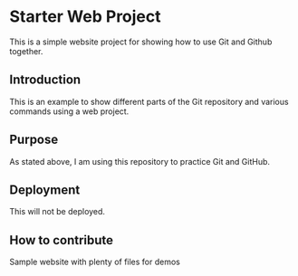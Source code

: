 # Starter Web Project

This is a simple website project for showing how to use Git and Github together.

## Introduction
This is an example to show different parts of the Git repository and various commands using a web project.
## Purpose
As stated above, I am using this repository to practice Git and GitHub.
## Deployment
This will not be deployed.
## How to contribute


Sample website with plenty of files for demos